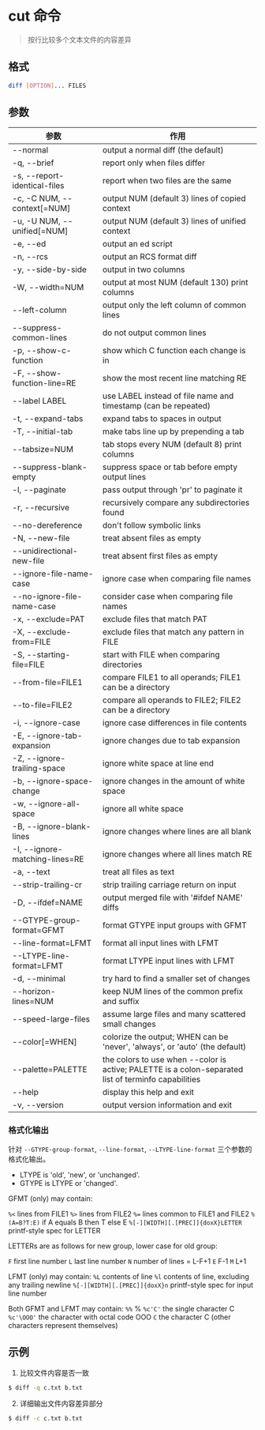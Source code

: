 # cut 命令

> 按行比较多个文本文件的内容差异

## 格式

```bash
diff [OPTION]... FILES
```

## 参数

| 参数 | 作用 |
| --------- | --------- |
| --normal | output a normal diff (the default) |
| -q, --brief | report only when files differ |
| -s, --report-identical-files | report when two files are the same |
| -c, -C NUM, --context[=NUM] | output NUM (default 3) lines of copied context |
| -u, -U NUM, --unified[=NUM] | output NUM (default 3) lines of unified context |
| -e, --ed | output an ed script |
| -n, --rcs | output an RCS format diff |
| -y, --side-by-side | output in two columns |
| -W, --width=NUM | output at most NUM (default 130) print columns |
| --left-column | output only the left column of common lines |
| --suppress-common-lines | do not output common lines |
| -p, --show-c-function | show which C function each change is in |
| -F, --show-function-line=RE | show the most recent line matching RE |
| --label LABEL | use LABEL instead of file name and timestamp (can be repeated) |
| -t, --expand-tabs | expand tabs to spaces in output |
| -T, --initial-tab | make tabs line up by prepending a tab |
| --tabsize=NUM | tab stops every NUM (default 8) print columns |
| --suppress-blank-empty | suppress space or tab before empty output lines |
| -l, --paginate | pass output through 'pr' to paginate it |
| -r, --recursive | recursively compare any subdirectories found |
| --no-dereference | don't follow symbolic links |
| -N, --new-file | treat absent files as empty |
| --unidirectional-new-file | treat absent first files as empty |
| --ignore-file-name-case | ignore case when comparing file names |
| --no-ignore-file-name-case | consider case when comparing file names |
| -x, --exclude=PAT | exclude files that match PAT |
| -X, --exclude-from=FILE | exclude files that match any pattern in FILE |
| -S, --starting-file=FILE | start with FILE when comparing directories |
| --from-file=FILE1 | compare FILE1 to all operands; FILE1 can be a directory |
| --to-file=FILE2 | compare all operands to FILE2; FILE2 can be a directory |
| -i, --ignore-case | ignore case differences in file contents |
| -E, --ignore-tab-expansion | ignore changes due to tab expansion |
| -Z, --ignore-trailing-space | ignore white space at line end |
| -b, --ignore-space-change | ignore changes in the amount of white space |
| -w, --ignore-all-space | ignore all white space |
| -B, --ignore-blank-lines | ignore changes where lines are all blank |
| -I, --ignore-matching-lines=RE | ignore changes where all lines match RE |
| -a, --text | treat all files as text |
| --strip-trailing-cr | strip trailing carriage return on input |
| -D, --ifdef=NAME | output merged file with '#ifdef NAME' diffs |
| --GTYPE-group-format=GFMT | format GTYPE input groups with GFMT |
| --line-format=LFMT | format all input lines with LFMT |
| --LTYPE-line-format=LFMT | format LTYPE input lines with LFMT |
| -d, --minimal | try hard to find a smaller set of changes |
| --horizon-lines=NUM | keep NUM lines of the common prefix and suffix |
| --speed-large-files | assume large files and many scattered small changes |
| --color[=WHEN] | colorize the output; WHEN can be 'never', 'always', or 'auto' (the default) |
| --palette=PALETTE | the colors to use when --color is active; PALETTE is a colon-separated list of terminfo capabilities |
| --help | display this help and exit |
| -v, --version | output version information and exit |

### 格式化输出

针对 `--GTYPE-group-format`, `--line-format`, `--LTYPE-line-format` 三个参数的格式化输出。

- LTYPE is 'old', 'new', or 'unchanged'.  
- GTYPE is LTYPE or 'changed'. 

GFMT (only) may contain:

`%<`  lines from FILE1
`%>`  lines from FILE2
`%=`  lines common to FILE1 and FILE2
`%(A=B?T:E)`  if A equals B then T else E
`%[-][WIDTH][.[PREC]]{doxX}LETTER`  printf-style spec for LETTER

LETTERs are as follows for new group, lower case for old group:

`F`  first line number
`L`  last line number
`N`  number of lines = L-F+1
`E`  F-1
`M`  L+1

LFMT (only) may contain:
`%L`  contents of line
`%l`  contents of line, excluding any trailing newline
`%[-][WIDTH][.[PREC]]{doxX}n`  printf-style spec for input line number

Both GFMT and LFMT may contain:
`%%`  %
`%c'C'`  the single character C
`%c'\OOO'`  the character with octal code OOO
`C`    the character C (other characters represent themselves)

## 示例

1. 比较文件内容是否一致

```bash
$ diff -q c.txt b.txt
```

2. 详细输出文件内容差异部分

```bash
$ diff -c c.txt b.txt
```
